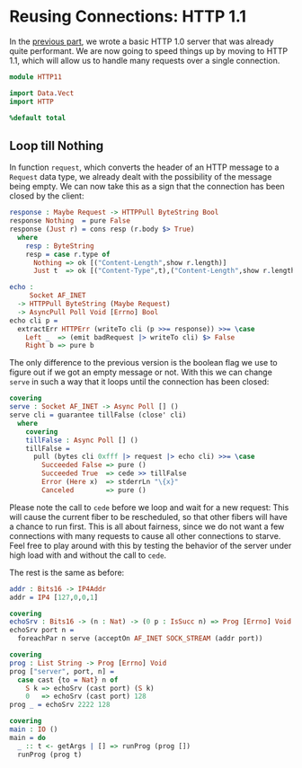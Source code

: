 # Reusing Connections: HTTP 1.1

In the [previous part](HTTP.md), we wrote a basic HTTP 1.0 server that was already
quite performant. We are now going to speed things up by moving to HTTP 1.1,
which will allow us to handle many requests over a single connection.

```idris
module HTTP11

import Data.Vect
import HTTP

%default total
```

## Loop till Nothing

In function `request`, which converts the header of an HTTP message to
a `Request` data type, we already dealt with the possibility of the
message being empty. We can now take this as a sign that the connection
has been closed by the client:

```idris
response : Maybe Request -> HTTPPull ByteString Bool
response Nothing  = pure False
response (Just r) = cons resp (r.body $> True)
  where
    resp : ByteString
    resp = case r.type of
      Nothing => ok [("Content-Length",show r.length)]
      Just t  => ok [("Content-Type",t),("Content-Length",show r.length)]

echo :
     Socket AF_INET
  -> HTTPPull ByteString (Maybe Request)
  -> AsyncPull Poll Void [Errno] Bool
echo cli p =
  extractErr HTTPErr (writeTo cli (p >>= response)) >>= \case
    Left _  => (emit badRequest |> writeTo cli) $> False
    Right b => pure b
```

The only difference to the previous version is the boolean flag
we use to figure out if we got an empty message or not. With
this we can change `serve` in such a way that it loops until
the connection has been closed:

```idris
covering
serve : Socket AF_INET -> Async Poll [] ()
serve cli = guarantee tillFalse (close' cli)
  where
    covering
    tillFalse : Async Poll [] ()
    tillFalse =
      pull (bytes cli 0xfff |> request |> echo cli) >>= \case
        Succeeded False => pure ()
        Succeeded True  => cede >> tillFalse
        Error (Here x)  => stderrLn "\{x}"
        Canceled        => pure ()
```

Please note the call to `cede` before we loop and wait for a new
request: This will cause the current fiber to be rescheduled, so that
other fibers will have a chance to run first. This is all about fairness,
since we do not want a few connections with many requests to cause
all other connections to starve. Feel free to play around with this by
testing the behavior of the server under high load with and without
the call to `cede`.


The rest is the same as before:

```idris
addr : Bits16 -> IP4Addr
addr = IP4 [127,0,0,1]

covering
echoSrv : Bits16 -> (n : Nat) -> (0 p : IsSucc n) => Prog [Errno] Void
echoSrv port n =
  foreachPar n serve (acceptOn AF_INET SOCK_STREAM (addr port))

covering
prog : List String -> Prog [Errno] Void
prog ["server", port, n] =
  case cast {to = Nat} n of
    S k => echoSrv (cast port) (S k)
    0   => echoSrv (cast port) 128
prog _ = echoSrv 2222 128

covering
main : IO ()
main = do
  _ :: t <- getArgs | [] => runProg (prog [])
  runProg (prog t)
```


<!-- vi: filetype=idris2:syntax=markdown
-->
